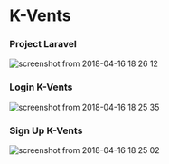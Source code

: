 # K-Vents
### Project Laravel
![screenshot from 2018-04-16 18 26 12](https://user-images.githubusercontent.com/25784574/38806533-c0201810-41a3-11e8-88b1-464b0e13adf6.png)

### Login K-Vents
![screenshot from 2018-04-16 18 25 35](https://user-images.githubusercontent.com/25784574/38806524-bc49cd9e-41a3-11e8-87c8-918c90b4ec35.png)

### Sign Up K-Vents
![screenshot from 2018-04-16 18 25 02](https://user-images.githubusercontent.com/25784574/38806554-d2d99260-41a3-11e8-9cce-211b3e1e32fe.png)
